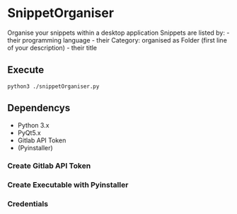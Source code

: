 # SnippetOrganiser
Organise your snippets within a desktop application
Snippets are listed by:
    - their programming language
    - their Category: organised as Folder (first line of your description)
    - their title

## Execute
```
python3 ./snippetOrganiser.py
```

## Dependencys
* Python 3.x
* PyQt5.x
* Gitlab API Token
* (Pyinstaller)


### Create Gitlab API Token



### Create Executable with Pyinstaller


### Credentials